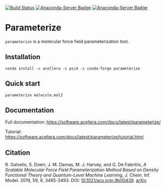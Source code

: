 [![Build Status](https://travis-ci.org/Acellera/parameterize.svg?branch=master)](https://travis-ci.org/Acellera/parameterize)
[![Anaconda-Server Badge](https://anaconda.org/acellera/parameterize/badges/version.svg)](https://anaconda.org/acellera/parameterize)
[![Anaconda-Server Badge](https://anaconda.org/acellera/parameterize/badges/downloads.svg)](https://anaconda.org/acellera/parameterize)

# Parameterize

``parameterize`` is a molecular force field parameterization tool.

## Installation

```
conda install -c acellera -c psi4 -c conda-forge parameterize
```

## Quick start

```
parameterize molecule.mol2
```

## Documentation

Full documentation: https://software.acellera.com/docs/latest/parameterize/

Tutorial: https://software.acellera.com/docs/latest/parameterize/tutorial.html

## Citation

R. Galvelis, S. Doerr, J. M. Damas, M. J. Harvey, and G. De Fabritiis, *A Scalable Molecular Force Field Parameterization Method Based on Density Functional Theory and Quantum-Level Machine Learning*, J. Chem. Inf. Model. 2019, 59, 8, 3485-3493. DOI: [10.1021/acs.jcim.9b00439](http://dx.doi.org/10.1021/acs.jcim.9b00439). [arXiv](https://arxiv.org/abs/1907.06952)
